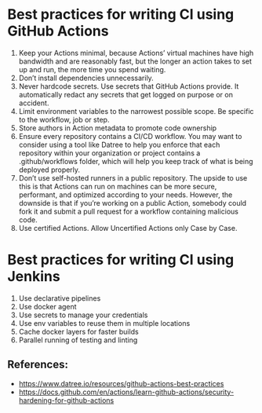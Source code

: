 # Best practices for writing CI using GitHub Actions

1. Keep your Actions minimal, because Actions’ virtual machines have high bandwidth and are reasonably fast, but the longer an action takes to set up and run, the more time you spend waiting.
2. Don’t install dependencies unnecessarily.
3. Never hardcode secrets. Use secrets that GitHub Actions provide. It automatically redact any secrets that get logged on purpose or on accident. 
4. Limit environment variables to the narrowest possible scope. Be specific to the workflow, job or step.
5. Store authors in Action metadata to promote code ownership
6. Ensure every repository contains a CI/CD workflow. You may want to consider using a tool like Datree to help you enforce that each repository within your organization or project contains a .github/workflows folder, which will help you keep track of what is being deployed properly.
7. Don’t use self-hosted runners in a public repository. The upside to use this is that Actions can run on machines can be more secure, performant, and optimized according to your needs. However, the downside is that if you’re working on a public Action, somebody could fork it and submit a pull request for a workflow containing malicious code.
8. Use certified Actions. Allow Uncertified Actions only Case by Case.

# Best practices for writing CI using Jenkins
1. Use declarative pipelines
2. Use docker agent
3. Use secrets to manage your credentials
4. Use env variables to reuse them in multiple locations
5. Cache docker layers for faster builds 
6. Parallel running of testing and linting

## References:
* https://www.datree.io/resources/github-actions-best-practices
* https://docs.github.com/en/actions/learn-github-actions/security-hardening-for-github-actions

